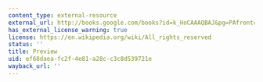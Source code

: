 ```yaml
---
content_type: external-resource
external_url: http://books.google.com/books?id=k_HoCAAAQBAJ&pg=PAfrontcover
has_external_license_warning: true
license: https://en.wikipedia.org/wiki/All_rights_reserved
status: ''
title: Preview
uid: ef68daea-fc2f-4e81-a28c-c3c8d539721e
wayback_url: ''
---
```

